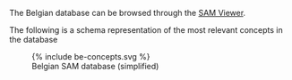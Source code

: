 
The Belgian database can be browsed through the [SAM Viewer](https://samviewer.digile.be).

The following is a schema representation of the most relevant concepts in the database


<figure>
  {% include be-concepts.svg %}
  <figcaption>Belgian SAM database (simplified)</figcaption>
</figure>



